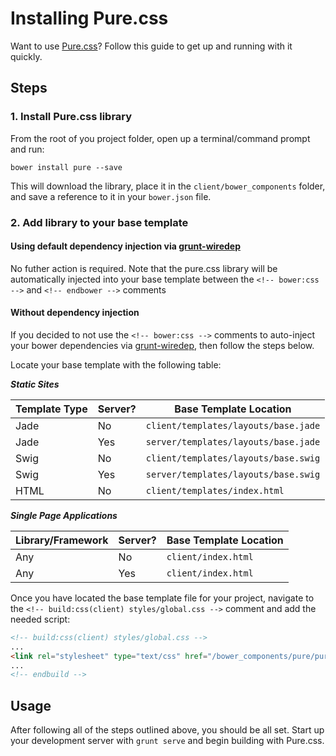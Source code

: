 # Installing Pure.css
Want to use [Pure.css](http://purecss.io/)? Follow this guide to get up and running with it quickly.

## Steps

### 1. Install Pure.css library
From the root of you project folder, open up a terminal/command prompt and run:

```
bower install pure --save
```

This will download the library, place it in the `client/bower_components` folder, and save a reference to it in your `bower.json` file.

### 2. Add library to your base template

#### Using default dependency injection via [grunt-wiredep](https://github.com/stephenplusplus/grunt-wiredep)

No futher action is required. Note that the pure.css library will be automatically injected into your base template between the `<!-- bower:css -->` and `<!-- endbower -->` comments

#### Without dependency injection

If you decided to not use the `<!-- bower:css -->` comments to auto-inject your bower dependencies via [grunt-wiredep](https://github.com/stephenplusplus/grunt-wiredep), then follow the steps below.

Locate your base template with the following table:

***Static Sites***

|Template Type | Server? | Base Template Location
|---------|---------------|---------
|Jade | No  | `client/templates/layouts/base.jade`
|Jade | Yes | `server/templates/layouts/base.jade`
|Swig | No |`client/templates/layouts/base.swig`
|Swig | Yes | `server/templates/layouts/base.swig`
|HTML | No | `client/templates/index.html`

***Single Page Applications***

|Library/Framework | Server? | Base Template Location
|---------|---------------|---------
|Any | No  | `client/index.html`
|Any | Yes | `client/index.html`

Once you have located the base template file for your project, navigate to the `<!-- build:css(client) styles/global.css -->` comment and add the needed script:

```html
<!-- build:css(client) styles/global.css -->
...
<link rel="stylesheet" type="text/css" href="/bower_components/pure/pure-min.css">
...
<!-- endbuild -->
```


## Usage
After following all of the steps outlined above, you should be all set. Start up your development server with `grunt serve` and begin building with Pure.css.

